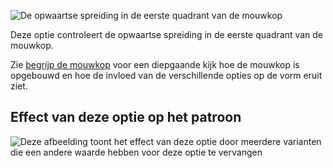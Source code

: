 ![De opwaartse spreiding in de eerste quadrant van de mouwkop](./sleevecapq1spread2.svg)

Deze optie controleert de opwaartse spreiding in de eerste quadrant van de mouwkop.

<Tip>

Zie [begrijp de mouwkop](/docs/patterns/brian/options#understanding-the-sleevecap) voor een diepgaande
kijk hoe de mouwkop is opgebouwd en hoe de invloed van de verschillende opties op de vorm eruit ziet.

</Tip>

## Effect van deze optie op het patroon

![Deze afbeelding toont het effect van deze optie door meerdere varianten die een andere waarde hebben voor deze optie te vervangen](simone_sleevecapq1spread2_sample.svg "Effect van deze optie op het patroon")
